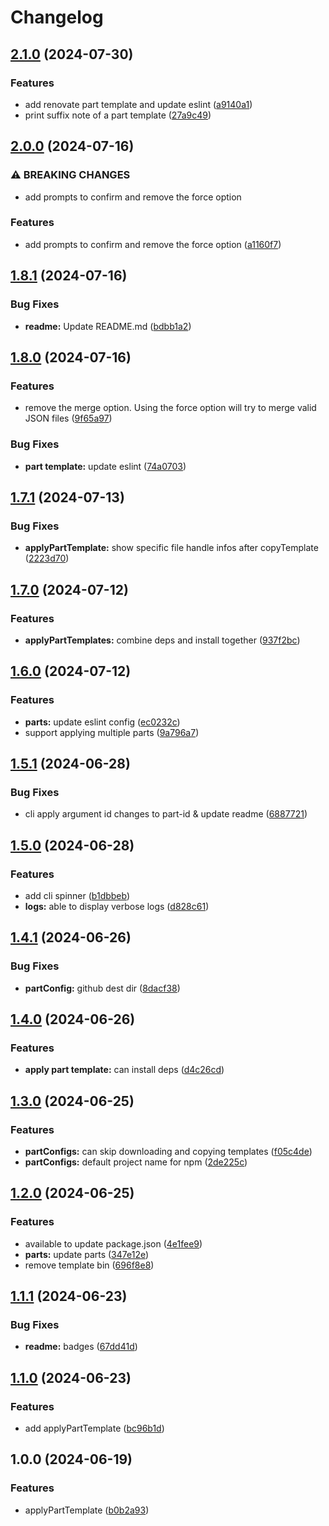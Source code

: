 # Changelog

## [2.1.0](https://github.com/GloryWong/templates/compare/v2.0.0...v2.1.0) (2024-07-30)


### Features

* add renovate part template and update eslint ([a9140a1](https://github.com/GloryWong/templates/commit/a9140a18ccf26648dd2185a0376998adda76b56f))
* print suffix note of a part template ([27a9c49](https://github.com/GloryWong/templates/commit/27a9c49b8619f22e0913a3d5643703eb89a7ab4a))

## [2.0.0](https://github.com/GloryWong/templates/compare/v1.8.1...v2.0.0) (2024-07-16)


### ⚠ BREAKING CHANGES

* add prompts to confirm and remove the force option

### Features

* add prompts to confirm and remove the force option ([a1160f7](https://github.com/GloryWong/templates/commit/a1160f7a45d5e11505a66137ced7d85ba79d02db))

## [1.8.1](https://github.com/GloryWong/templates/compare/v1.8.0...v1.8.1) (2024-07-16)


### Bug Fixes

* **readme:** Update README.md ([bdbb1a2](https://github.com/GloryWong/templates/commit/bdbb1a22b8b422d1e3e4615db794564f44a638e9))

## [1.8.0](https://github.com/GloryWong/templates/compare/v1.7.1...v1.8.0) (2024-07-16)


### Features

* remove the merge option. Using the force option will try to merge valid JSON files ([9f65a97](https://github.com/GloryWong/templates/commit/9f65a97e060b1c7ce7c46cd5fc5ba83dadf72344))


### Bug Fixes

* **part template:** update eslint ([74a0703](https://github.com/GloryWong/templates/commit/74a07034af4efc8650f22c4598446f1adcc25d5a))

## [1.7.1](https://github.com/GloryWong/templates/compare/v1.7.0...v1.7.1) (2024-07-13)


### Bug Fixes

* **applyPartTemplate:** show specific file handle infos after copyTemplate ([2223d70](https://github.com/GloryWong/templates/commit/2223d70a06d33db302a3de8c4bd0d36a4571d1e8))

## [1.7.0](https://github.com/GloryWong/templates/compare/v1.6.0...v1.7.0) (2024-07-12)


### Features

* **applyPartTemplates:** combine deps and install together ([937f2bc](https://github.com/GloryWong/templates/commit/937f2bc453615da103442eb3b970daa550341d61))

## [1.6.0](https://github.com/GloryWong/templates/compare/v1.5.1...v1.6.0) (2024-07-12)


### Features

* **parts:** update eslint config ([ec0232c](https://github.com/GloryWong/templates/commit/ec0232c6afa87530cdb446c15df57a11bae8a489))
* support applying multiple parts ([9a796a7](https://github.com/GloryWong/templates/commit/9a796a7d4b54bf2d6c756a221a118ad4aa2dbd50))

## [1.5.1](https://github.com/GloryWong/templates/compare/v1.5.0...v1.5.1) (2024-06-28)


### Bug Fixes

* cli apply argument id changes to part-id & update readme ([6887721](https://github.com/GloryWong/templates/commit/68877211116f67957c4a5c147d750fc33f0a0398))

## [1.5.0](https://github.com/GloryWong/templates/compare/v1.4.1...v1.5.0) (2024-06-28)


### Features

* add cli spinner ([b1dbbeb](https://github.com/GloryWong/templates/commit/b1dbbeb64e54c60fe06531a668dcd4e09074ddd2))
* **logs:** able to display verbose logs ([d828c61](https://github.com/GloryWong/templates/commit/d828c616ada1d277f3d150809c4261ae6e790438))

## [1.4.1](https://github.com/GloryWong/templates/compare/v1.4.0...v1.4.1) (2024-06-26)


### Bug Fixes

* **partConfig:** github dest dir ([8dacf38](https://github.com/GloryWong/templates/commit/8dacf3814f7865d2cd66fc61f05e49e0221b2656))

## [1.4.0](https://github.com/GloryWong/templates/compare/v1.3.0...v1.4.0) (2024-06-26)


### Features

* **apply part template:** can install deps ([d4c26cd](https://github.com/GloryWong/templates/commit/d4c26cd022a526d78ce230be6fc63adc5416a38e))

## [1.3.0](https://github.com/GloryWong/templates/compare/v1.2.0...v1.3.0) (2024-06-25)


### Features

* **partConfigs:** can skip downloading and copying templates ([f05c4de](https://github.com/GloryWong/templates/commit/f05c4de4aa834dfafea008bccde0f3ac5310f662))
* **partConfigs:** default project name for npm ([2de225c](https://github.com/GloryWong/templates/commit/2de225cdfce0a352e1a87fc0e74d10a95946bbfb))

## [1.2.0](https://github.com/GloryWong/templates/compare/v1.1.1...v1.2.0) (2024-06-25)


### Features

* available to update package.json ([4e1fee9](https://github.com/GloryWong/templates/commit/4e1fee9538548b6ce257d59d2887aeb64b6057f5))
* **parts:** update parts ([347e12e](https://github.com/GloryWong/templates/commit/347e12eafee286a13f00287b102616ab9596fa7a))
* remove template bin ([696f8e8](https://github.com/GloryWong/templates/commit/696f8e8091e395b224e7ba3a8e32c424e44cb44d))

## [1.1.1](https://github.com/GloryWong/templates/compare/v1.1.0...v1.1.1) (2024-06-23)


### Bug Fixes

* **readme:** badges ([67dd41d](https://github.com/GloryWong/templates/commit/67dd41d73ba9c815d009a72dbe2d4c1a95fba8b7))

## [1.1.0](https://github.com/GloryWong/templates/compare/v1.0.0...v1.1.0) (2024-06-23)


### Features

* add applyPartTemplate ([bc96b1d](https://github.com/GloryWong/templates/commit/bc96b1daee345e3fd4c7da3073f1ab2aff3b778b))

## 1.0.0 (2024-06-19)


### Features

* applyPartTemplate ([b0b2a93](https://github.com/GloryWong/templates/commit/b0b2a93a634f7c1fc9101beb42bf7041cee65213))
